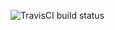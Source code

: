 ![TravisCI build status](https://api.travis-ci.org/johndyer24/multi-docker.svg?branch=master&status=created)
